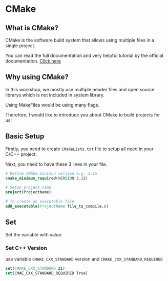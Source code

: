 # CMake 

## What is CMake?
CMake is the software build system that allows using multiple files in a single project. 

You can read the full documentation and very helpful tutorial by the official documentation.
[Click here](https://cmake.org/cmake/help/latest/guide/tutorial/index.html) 

## Why using CMake?
In this workshop, we mostly use multiple header files and open source librarys which is not included in system library.

Using MakeFiles would be using many flags.

Therefore, I would like to introduce you about CMake to build projects for us!

## Basic Setup
Firstly, you need to create `CMakeLists.txt` file to setup all need in your C/C++ project. 

Next, you need to have these 3 lines in your file.

```CMake
# Define CMake minimun version e.g. 3.15
cmake_minimum_required(VERSION 3.15)

# Setup project name
project(ProjectName)

# To create an executable file
add_executable(ProjectName file_to_compile.c)
```

## Set
Set the variable with value.
### Set C++ Version
use variable `CMAKE_CXX_STANDARD` version and `CMAKE_CXX_STANDARD_REQUIRED`
```CMake
set(CMAKE_CXX_STANDARD 21)
set(CMAE_CXX_STANDARD_REQUIRED True)
```

